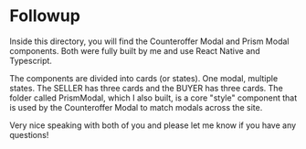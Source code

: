# Followup 
Inside this directory, you will find the Counteroffer Modal and Prism Modal components. Both were fully built by me and use React Native and Typescript. 

The components are divided into cards (or states). One modal, multiple states. The SELLER has three cards and the BUYER has three cards.
The folder called PrismModal, which I also built, is a core "style" component that is used by the Counteroffer Modal to match modals across the site. 

Very nice speaking with both of you and please let me know if you have any questions!